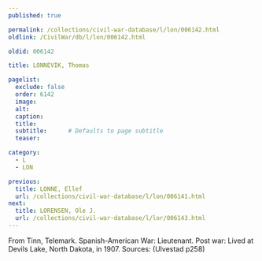 ```yaml
---
published: true

permalink: /collections/civil-war-database/l/lon/006142.html
oldlink: /CivilWar/db/l/lon/006142.html

oldid: 006142

title: LONNEVIK, Thomas

pagelist:
  exclude: false
  order: 6142
  image: 
  alt:
  caption:
  title:
  subtitle:      # Defaults to page subtitle
  teaser:

category: 
  - L 
  - LON

previous:
  title: LONNE, Ellef
  url: /collections/civil-war-database/l/lon/006141.html  
next:
  title: LORENSEN, Ole J.
  url: /collections/civil-war-database/l/lor/006143.html   
---
```

From Tinn, Telemark. Spanish-American War: Lieutenant. Post war: Lived at Devils Lake, North Dakota, in 1907. Sources: (Ulvestad p258)
